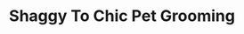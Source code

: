 ---
title: "Shaggy To Chic Pet Grooming"
url: /lake-forest/shaggy-to-chic-pet-grooming/
shop: pet grooming
---
